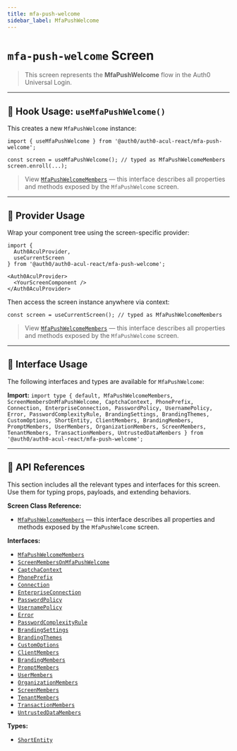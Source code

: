 ```yaml
---
title: mfa-push-welcome
sidebar_label: MfaPushWelcome
---
```


# `mfa-push-welcome` Screen

> This screen represents the **MfaPushWelcome** flow in the Auth0 Universal Login.

---

## 🔹 Hook Usage: `useMfaPushWelcome()`

This creates a new `MfaPushWelcome` instance:

```tsx
import { useMfaPushWelcome } from '@auth0/auth0-acul-react/mfa-push-welcome';

const screen = useMfaPushWelcome(); // typed as MfaPushWelcomeMembers
screen.enroll(...);
```

> View [`MfaPushWelcomeMembers`](https://auth0.github.io/universal-login/interfaces/Classes.MfaPushWelcomeMembers.html) — this interface describes all properties and methods exposed by the `MfaPushWelcome` screen.

---

## 🔹 Provider Usage

Wrap your component tree using the screen-specific provider:

```tsx
import {
  Auth0AculProvider,
  useCurrentScreen
} from '@auth0/auth0-acul-react/mfa-push-welcome';

<Auth0AculProvider>
  <YourScreenComponent />
</Auth0AculProvider>
```

Then access the screen instance anywhere via context:

```tsx
const screen = useCurrentScreen(); // typed as MfaPushWelcomeMembers
```

> View [`MfaPushWelcomeMembers`](https://auth0.github.io/universal-login/interfaces/Classes.MfaPushWelcomeMembers.html) — this interface describes all properties and methods exposed by the `MfaPushWelcome` screen.

---

## 🔹 Interface Usage

The following interfaces and types are available for `MfaPushWelcome`:

**Import:**
`import type { default, MfaPushWelcomeMembers, ScreenMembersOnMfaPushWelcome, CaptchaContext, PhonePrefix, Connection, EnterpriseConnection, PasswordPolicy, UsernamePolicy, Error, PasswordComplexityRule, BrandingSettings, BrandingThemes, CustomOptions, ShortEntity, ClientMembers, BrandingMembers, PromptMembers, UserMembers, OrganizationMembers, ScreenMembers, TenantMembers, TransactionMembers, UntrustedDataMembers } from '@auth0/auth0-acul-react/mfa-push-welcome';`

---

## 🔸 API References

This section includes all the relevant types and interfaces for this screen. Use them for typing props, payloads, and extending behaviors.

**Screen Class Reference:**  
- [`MfaPushWelcomeMembers`](https://auth0.github.io/universal-login/interfaces/Classes.MfaPushWelcomeMembers.html) — this interface describes all properties and methods exposed by the `MfaPushWelcome` screen.

**Interfaces:**
- [`MfaPushWelcomeMembers`](https://auth0.github.io/universal-login/interfaces/Classes.MfaPushWelcomeMembers.html)
- [`ScreenMembersOnMfaPushWelcome`](https://auth0.github.io/universal-login/interfaces/Classes.ScreenMembersOnMfaPushWelcome.html)
- [`CaptchaContext`](https://auth0.github.io/universal-login/interfaces/Classes.CaptchaContext.html)
- [`PhonePrefix`](https://auth0.github.io/universal-login/interfaces/Classes.PhonePrefix.html)
- [`Connection`](https://auth0.github.io/universal-login/interfaces/Classes.Connection.html)
- [`EnterpriseConnection`](https://auth0.github.io/universal-login/interfaces/Classes.EnterpriseConnection.html)
- [`PasswordPolicy`](https://auth0.github.io/universal-login/interfaces/Classes.PasswordPolicy.html)
- [`UsernamePolicy`](https://auth0.github.io/universal-login/interfaces/Classes.UsernamePolicy.html)
- [`Error`](https://auth0.github.io/universal-login/interfaces/Classes.Error.html)
- [`PasswordComplexityRule`](https://auth0.github.io/universal-login/interfaces/Classes.PasswordComplexityRule.html)
- [`BrandingSettings`](https://auth0.github.io/universal-login/interfaces/Classes.BrandingSettings.html)
- [`BrandingThemes`](https://auth0.github.io/universal-login/interfaces/Classes.BrandingThemes.html)
- [`CustomOptions`](https://auth0.github.io/universal-login/interfaces/Classes.CustomOptions.html)
- [`ClientMembers`](https://auth0.github.io/universal-login/interfaces/Classes.ClientMembers.html)
- [`BrandingMembers`](https://auth0.github.io/universal-login/interfaces/Classes.BrandingMembers.html)
- [`PromptMembers`](https://auth0.github.io/universal-login/interfaces/Classes.PromptMembers.html)
- [`UserMembers`](https://auth0.github.io/universal-login/interfaces/Classes.UserMembers.html)
- [`OrganizationMembers`](https://auth0.github.io/universal-login/interfaces/Classes.OrganizationMembers.html)
- [`ScreenMembers`](https://auth0.github.io/universal-login/interfaces/Classes.ScreenMembers.html)
- [`TenantMembers`](https://auth0.github.io/universal-login/interfaces/Classes.TenantMembers.html)
- [`TransactionMembers`](https://auth0.github.io/universal-login/interfaces/Classes.TransactionMembers.html)
- [`UntrustedDataMembers`](https://auth0.github.io/universal-login/interfaces/Classes.UntrustedDataMembers.html)


**Types:**
- [`ShortEntity`](https://auth0.github.io/universal-login/types/Classes.ShortEntity.html)
